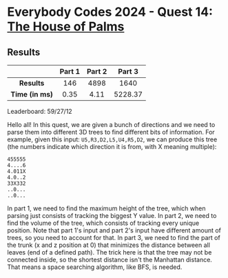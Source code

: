 # Everybody Codes 2024 - Quest 14: [The House of Palms](https://everybody.codes/event/2024/quests/14)

## Results
|| **Part 1** | **Part 2** | **Part 3** |
|:--:|:---:|:---:|:---:|
| **Results** | 146 | 4898 | 1640 |
| **Time (in ms)** | 0.35 | 4.11 | 5228.37 |

Leaderboard: 59/27/12

Hello all! In this quest, we are given a bunch of directions and we need to parse them into different 3D trees to find different bits of information. For example, given this input: `U5,R3,D2,L5,U4,R5,D2`, we can produce this tree (the numbers indicate which direction it is from, with X meaning multiple):

```
455555
4....6
4.011X
4.0..2
33X332
..0...
..0...
```

In part 1, we need to find the maximum height of the tree, which when parsing just consists of tracking the biggest Y value. In part 2, we need to find the volume of the tree, which consists of tracking every unique position. Note that part 1's input and part 2's input have different amount of trees, so you need to account for that. In part 3, we need to find the part of the trunk (x and z position at 0) that minimizes the distance between all leaves (end of a defined path). The trick here is that the tree may not be connected inside, so the shortest distance isn't the Manhattan distance. That means a space searching algorithm, like BFS, is needed.